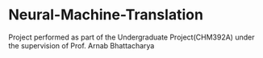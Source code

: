 # Neural-Machine-Translation
Project performed as part of the Undergraduate Project(CHM392A) under the supervision of Prof. Arnab Bhattacharya
